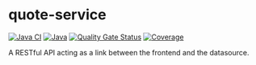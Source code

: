 # quote-service

[![Java CI](https://github.com/zedalite/quote-service/actions/workflows/build.yml/badge.svg)](https://github.com/zedalite/quote-service/actions/workflows/build.yml)
[![Java](https://img.shields.io/badge/Java-21-brightgreen)](https://github.com/zedalite/quote-service/actions/workflows/build.yml)
[![Quality Gate Status](https://sonarcloud.io/api/project_badges/measure?project=zedalite_quote-api&metric=alert_status)](https://sonarcloud.io/summary/new_code?id=zedalite_quote-api)
[![Coverage](https://sonarcloud.io/api/project_badges/measure?project=zedalite_quote-api&metric=coverage)](https://sonarcloud.io/summary/new_code?id=zedalite_quote-api)

A RESTful API acting as a link between the frontend and the datasource.
